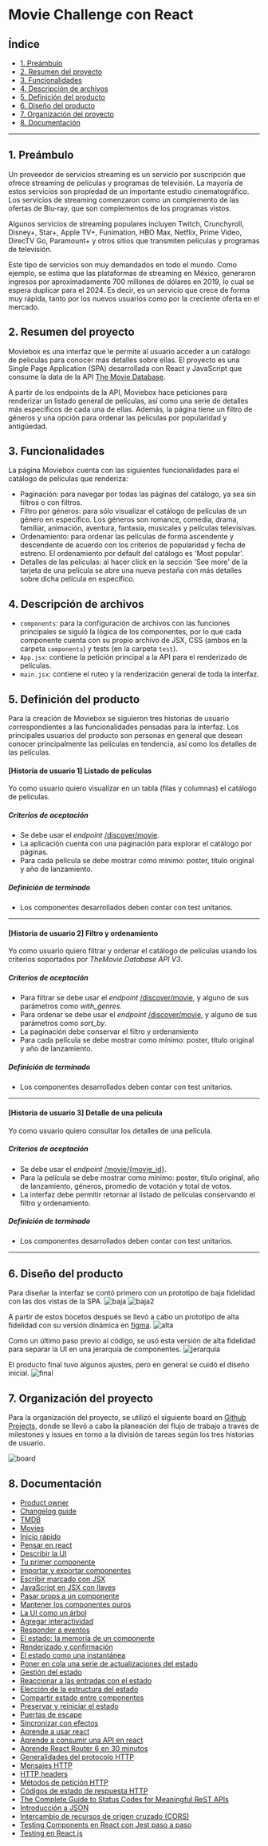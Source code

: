 # Movie Challenge con React

## Índice

- [1. Preámbulo](#1-preambulo)
- [2. Resumen del proyecto](#2-resumen-del-proyecto)
- [3. Funcionalidades](#3-funcionalidades)
- [4. Descripción de archivos](#4-descripción-de-archivos)
- [5. Definición del producto](#5-definición-del-producto)
- [6. Diseño del producto](#6-diseño-del-producto)
- [7. Organización del proyecto](#7-organización-del-proyecto)
- [8. Documentación](#8-documentación)

---

## 1. Preámbulo
Un proveedor de servicios streaming es un servicio por suscripción que ofrece streaming de películas y programas de televisión. La mayoría de estos servicios son propiedad de un importante estudio cinematográfico. Los servicios de streaming comenzaron como un complemento de las ofertas de Blu-ray, que son complementos de los programas vistos.

Algunos servicios de streaming populares incluyen Twitch, Crunchyroll, Disney+, Star+, Apple TV+, Funimation, HBO Max, Netflix, Prime Video, DirecTV Go, Paramount+ y otros sitios que transmiten películas y programas de televisión. 

Este tipo de servicios son muy demandados en todo el mundo. Como ejemplo, se estima que las plataformas de streaming en México, generaron ingresos por aproximadamente 700 millones de dólares en 2019, lo cual se espera duplicar para el 2024. Es decir, es un servicio que crece de forma muy rápida, tanto por los nuevos usuarios como por la creciente oferta en el mercado. 

## 2. Resumen del proyecto
Moviebox es una interfaz que le permite al usuario acceder a un catálogo de películas para conocer más detalles sobre ellas. El proyecto es una Single Page Application (SPA) desarrollada con React y JavaScript que consume la data de la API [The Movie Database](https://developer.themoviedb.org/docs).

A partir de los endpoints de la API, Moviebox hace peticiones para renderizar un listado general de películas, así como una serie de detalles más específicos de cada una de ellas. Además, la página tiene un filtro de géneros y una opción para ordenar las películas por popularidad y antigüedad.

## 3. Funcionalidades
La página Moviebox cuenta con las siguientes funcionalidades para el catálogo de películas que renderiza:
- Paginación: para navegar por todas las páginas del catálogo, ya sea sin filtros o con filtros.
- Filtro por géneros: para sólo visualizar el catálogo de películas de un género en específico. Los géneros son romance, comedia, drama, familiar, animación, aventura, fantasía, musicales y películas televisivas.
- Ordenamiento: para ordenar las películas de forma ascendente y descendente de acuerdo con los criterios de popularidad y fecha de estreno. El ordenamiento por default del catálogo es 'Most popular'.
- Detalles de las películas: al hacer click en la sección 'See more' de la tarjeta de una película se abre una nueva pestaña con más detalles sobre dicha película en específico.

## 4. Descripción de archivos
* `components`: para la configuración de archivos con las funciones principales se siguió la lógica de los componentes, por lo que cada componente cuenta con su propio archivo de JSX, CSS (ambos en la carpeta `components`) y tests (en la carpeta `test`).  
* `App.jsx`: contiene la petición principal a la API para el renderizado de películas.
* `main.jsx`: contiene el ruteo y la renderización general de toda la interfaz.

## 5. Definición del producto
Para la creación de Moviebox se siguieron tres historias de usuario correspondientes a las funcionalidades pensadas para la interfaz. Los principales usuarios del producto son personas en general que desean conocer principalmente las películas en tendencia, así como los detalles de las películas.

#### [Historia de usuario 1] Listado de películas

Yo como usuario quiero visualizar en un tabla (filas y columnas) el catálogo de películas.

##### Criterios de aceptación

- Se debe usar el _endpoint_ [/discover/movie](https://developer.themoviedb.org/reference/discover-movie).
- La aplicación cuenta con una paginación para explorar el catálogo por páginas.
- Para cada película se debe mostrar como mínimo:
poster, título original y año de lanzamiento.

##### Definición de terminado

- Los componentes desarrollados deben contar con test unitarios.

---

#### [Historia de usuario 2] Filtro y ordenamiento

Yo como usuario quiero filtrar y ordenar el catálogo de películas usando
los criterios soportados por _TheMovie Database API V3_.

##### Criterios de aceptación

- Para filtrar se debe usar el _endpoint_
[/discover/movie](https://developer.themoviedb.org/reference/discover-movie),
y alguno de sus parámetros como _with_genres_.
- Para ordenar se debe usar el _endpoint_
[/discover/movie](https://developer.themoviedb.org/reference/discover-movie),
y alguno de sus parámetros como _sort_by_.
- La paginación debe conservar el filtro y ordenamiento
- Para cada película se debe mostrar como mínimo:
poster, título original y año de lanzamiento.

##### Definición de terminado

- Los componentes desarrollados deben contar con test unitarios.

---

#### [Historia de usuario 3] Detalle de una película

Yo como usuario quiero consultar los detalles de una película.

##### Criterios de aceptación

- Se debe usar el _endpoint_
[/movie/{movie_id}](https://developer.themoviedb.org/reference/movie-details).
- Para la película se debe mostrar como mínimo: poster, título original,
año de lanzamiento, géneros, promedio de votación y total de votos.
- La interfaz debe permitir retornar al listado de películas conservando
el filtro y ordenamiento.

##### Definición de terminado

- Los componentes desarrollados deben contar con test unitarios.

---

## 6. Diseño del producto
Para diseñar la interfaz se contó primero con un prototipo de baja fidelidad con las dos vistas de la SPA.
![baja](./docs/movie-list.png)
![baja2](./docs/movie-detail.png)

A partir de estos bocetos después se llevó a cabo un prototipo de alta fidelidad con su versión dinámica en [figma](https://www.figma.com/proto/OcM9RLZOJYDmoVKFDUKcUu/Moviebox?type=design&node-id=18-385&t=7WnAPz1MHbtzAxjA-0&scaling=scale-down&page-id=0%3A1&starting-point-node-id=10%3A132). 
![alta](./vite-project/docs/figma.png)

Como un último paso previo al código, se usó esta versión de alta fidelidad para separar la UI en una jerarquía de componentes. 
![jerarquía](./vite-project/docs/excalidraw.png)

El producto final tuvo algunos ajustes, pero en general se cuidó el diseño inicial.
![final](./vite-project/docs/cards.png)

## 7. Organización del proyecto
Para la organización del proyecto, se utilizó el siguiente board en [Github Projects](https://github.com/users/andreacabrera99/projects/3), donde se llevó a cabo la planeación del flujo de trabajo a través de milestones y issues en torno a la división de tareas según los tres historias de usuario.

![board](./vite-project/docs/githubproject.png)

## 8. Documentación
- [Product owner](https://www.youtube.com/watch?v=r2hU7MVIzxs&t=202s)
- [Changelog guide](https://github.com/Laboratoria/changelog-guide/)
- [TMDB](https://developer.themoviedb.org/docs)
- [Movies](https://developer.themoviedb.org/reference/discover-movie)
- [Inicio rápido](https://es.react.dev/learn)
- [Pensar en react](https://es.react.dev/learn/thinking-in-react)
- [Describir la UI](https://es.react.dev/learn/describing-the-ui)
- [Tu primer componente](https://es.react.dev/learn/your-first-component)
- [Importar y exportar componentes](https://es.react.dev/learn/importing-and-exporting-components)
- [Escribir marcado con JSX](https://es.react.dev/learn/writing-markup-with-jsx)
- [JavaScript en JSX con llaves](https://es.react.dev/learn/javascript-in-jsx-with-curly-braces)
- [Pasar props a un componente](https://es.react.dev/learn/passing-props-to-a-component)
- [Mantener los componentes puros](https://es.react.dev/learn/keeping-components-pure)
- [La UI como un árbol](https://es.react.dev/learn/understanding-your-ui-as-a-tree)
- [Agregar interactividad](https://es.react.dev/learn/adding-interactivity)
- [Responder a eventos](https://es.react.dev/learn/responding-to-events)
- [El estado: la memoria de un componente](https://es.react.dev/learn/state-a-components-memory)
- [Renderizado y confirmación](https://es.react.dev/learn/render-and-commit)
- [El estado como una instantánea](https://es.react.dev/learn/state-as-a-snapshot)
- [Poner en cola una serie de actualizaciones del estado](https://es.react.dev/learn/queueing-a-series-of-state-updates)
- [Gestión del estado](https://es.react.dev/learn/managing-state)
- [Reaccionar a las entradas con el estado](https://es.react.dev/learn/reacting-to-input-with-state)
- [Elección de la estructura del estado](https://es.react.dev/learn/choosing-the-state-structure)
- [Compartir estado entre componentes](https://es.react.dev/learn/sharing-state-between-components)
- [Preservar y reiniciar el estado](https://es.react.dev/learn/preserving-and-resetting-state)
- [Puertas de escape](https://es.react.dev/learn/escape-hatches)
- [Sincronizar con efectos](https://es.react.dev/learn/synchronizing-with-effects)
- [Aprende a usar react](https://www.youtube.com/watch?v=cHKCQPDpCgQ)
- [Aprende a consumir una API en react](https://www.youtube.com/watch?v=jg5ydNHNVJ4)
- [Aprende React Router 6 en 30 minutos](https://www.youtube.com/watch?v=JNhhdkCuyog&t=1242s)
- [Generalidades del protocolo HTTP](https://developer.mozilla.org/es/docs/Web/HTTP/Overview#caracter%C3%ADsticas_clave_del_protocolo_http)
- [Mensajes HTTP](https://developer.mozilla.org/es/docs/Web/HTTP/Messages)
- [HTTP headers](https://developer.mozilla.org/es/docs/Web/HTTP/Headers)
- [Métodos de petición HTTP](https://developer.mozilla.org/es/docs/Web/HTTP/Methods)
- [Códigos de estado de respuesta HTTP](https://developer.mozilla.org/es/docs/Web/HTTP/Status)
- [The Complete Guide to Status Codes for Meaningful ReST APIs](https://dev.to/_staticvoid/the-complete-guide-to-status-codes-for-meaningful-rest-apis-1-5c5)
- [Introducción a JSON](https://www.json.org/json-es.html)
- [Intercambio de recursos de origen cruzado (CORS)](https://developer.mozilla.org/es/docs/Web/HTTP/CORS)
- [Testing Components en React con Jest paso a paso](https://www.youtube.com/watch?v=FjJu3hcPSCY)
- [Testing en React.js](https://youtu.be/bTGil8qPmXo?si=dUnsjZK2iBomIkF0)
